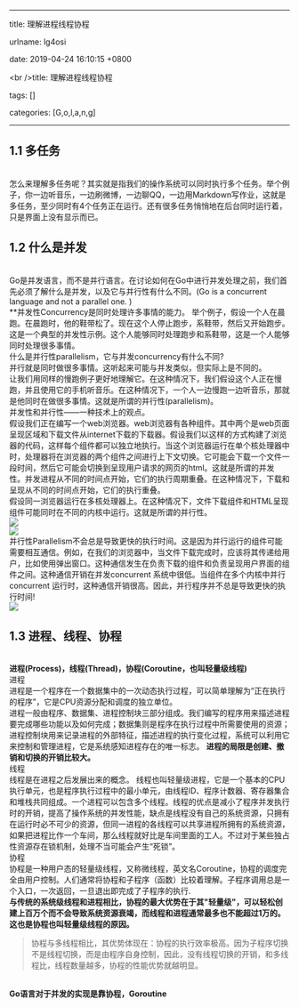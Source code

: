
---

title: 理解进程线程协程

urlname: lg4osi

date: 2019-04-24 16:10:15 +0800

&lt;br /&gt;title: 理解进程线程协程

tags: []

categories: [G,o,l,a,n,g]

---

<a name="6c24890d"></a>
## 1.1 多任务

<br />怎么来理解多任务呢？其实就是指我们的操作系统可以同时执行多个任务。举个例子，你一边听音乐，一边刷微博，一边聊QQ，一边用Markdown写作业，这就是多任务，至少同时有4个任务正在运行。还有很多任务悄悄地在后台同时运行着，只是界面上没有显示而已。<br />

<a name="acc026e8"></a>
## 1.2 什么是并发

<br />Go是并发语言，而不是并行语言。在讨论如何在Go中进行并发处理之前，我们首先必须了解什么是并发，以及它与并行性有什么不同。(Go is a concurrent language and not a parallel one. )<br />
**并发性Concurrency是同时处理许多事情的能力。
举个例子，假设一个人在晨跑。在晨跑时，他的鞋带松了。现在这个人停止跑步，系鞋带，然后又开始跑步。这是一个典型的并发性示例。这个人能够同时处理跑步和系鞋带，这是一个人能够同时处理很多事情。<br />
什么是并行性parallelism，它与并发concurrency有什么不同?<br />
并行就是同时做很多事情。这听起来可能与并发类似，但实际上是不同的。<br />
让我们用同样的慢跑例子更好地理解它。在这种情况下，我们假设这个人正在慢跑，并且使用它的手机听音乐。在这种情况下，一个人一边慢跑一边听音乐，那就是他同时在做很多事情。这就是所谓的并行性(parallelism)。<br />
并发性和并行性——一种技术上的观点。<br />
假设我们正在编写一个web浏览器。web浏览器有各种组件。其中两个是web页面呈现区域和下载文件从internet下载的下载器。假设我们以这样的方式构建了浏览器的代码，这样每个组件都可以独立地执行。当这个浏览器运行在单个核处理器中时，处理器将在浏览器的两个组件之间进行上下文切换。它可能会下载一个文件一段时间，然后它可能会切换到呈现用户请求的网页的html。这就是所谓的并发性。并发进程从不同的时间点开始，它们的执行周期重叠。在这种情况下，下载和呈现从不同的时间点开始，它们的执行重叠。<br />
假设同一浏览器运行在多核处理器上。在这种情况下，文件下载组件和HTML呈现组件可能同时在不同的内核中运行。这就是所谓的并行性。<br />
![](https://www.qfgolang.com/wp-content/uploads/2019/08/WX20190730-100944.png#align=left&display=inline&height=515&margin=%5Bobject%20Object%5D&originHeight=515&originWidth=777&status=done&style=none&width=777)<br />
![](https://www.qfgolang.com/wp-content/uploads/2019/08/WX20190730-100944.png#align=left&display=inline&height=515&margin=%5Bobject%20Object%5D&originHeight=515&originWidth=777&status=done&style=none&width=777)<br />
并行性Parallelism不会总是导致更快的执行时间。这是因为并行运行的组件可能需要相互通信。例如，在我们的浏览器中，当文件下载完成时，应该将其传递给用户，比如使用弹出窗口。这种通信发生在负责下载的组件和负责呈现用户界面的组件之间。这种通信开销在并发concurrent 系统中很低。当组件在多个内核中并行concurrent 运行时，这种通信开销很高。因此，并行程序并不总是导致更快的执行时间!<br />
![](https://www.qfgolang.com/wp-content/uploads/2019/08/t.png#align=left&display=inline&height=664&margin=%5Bobject%20Object%5D&originHeight=664&originWidth=787&status=done&style=none&width=787)<br />

<a name="a0e2c994"></a>
## 1.3 进程、线程、协程

<br />**进程(Process)，线程(Thread)，协程(Coroutine，也叫轻量级线程)**<br />
进程<br />
进程是一个程序在一个数据集中的一次动态执行过程，可以简单理解为“正在执行的程序”，它是CPU资源分配和调度的独立单位。<br />
进程一般由程序、数据集、进程控制块三部分组成。我们编写的程序用来描述进程要完成哪些功能以及如何完成；数据集则是程序在执行过程中所需要使用的资源；进程控制块用来记录进程的外部特征，描述进程的执行变化过程，系统可以利用它来控制和管理进程，它是系统感知进程存在的唯一标志。 **进程的局限是创建、撤销和切换的开销比较大。**<br />
线程<br />
线程是在进程之后发展出来的概念。 线程也叫轻量级进程，它是一个基本的CPU执行单元，也是程序执行过程中的最小单元，由线程ID、程序计数器、寄存器集合和堆栈共同组成。一个进程可以包含多个线程。线程的优点是减小了程序并发执行时的开销，提高了操作系统的并发性能，缺点是线程没有自己的系统资源，只拥有在运行时必不可少的资源，但同一进程的各线程可以共享进程所拥有的系统资源，如果把进程比作一个车间，那么线程就好比是车间里面的工人。不过对于某些独占性资源存在锁机制，处理不当可能会产生“死锁”。<br />
协程<br />
协程是一种用户态的轻量级线程，又称微线程，英文名Coroutine，协程的调度完全由用户控制。人们通常将协程和子程序（函数）比较着理解。子程序调用总是一个入口，一次返回，一旦退出即完成了子程序的执行.<br />
**与传统的系统级线程和进程相比，协程的最大优势在于其"轻量级"，可以轻松创建上百万个而不会导致系统资源衰竭，而线程和进程通常最多也不能超过1万的。这也是协程也叫轻量级线程的原因。**<br />

> 协程与多线程相比，其优势体现在：协程的执行效率极高。因为子程序切换不是线程切换，而是由程序自身控制，因此，没有线程切换的开销，和多线程比，线程数量越多，协程的性能优势就越明显。


<br />**Go语言对于并发的实现是靠协程，Goroutine**

